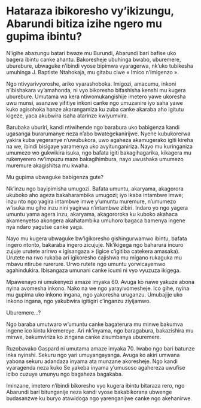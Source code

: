 # Hataraza ibikoresho vy’ikizungu, Abarundi bitiza izihe ngero mu gupima ibintu?

N’igihe abazungu batari bwaze mu Burundi, Abarundi bari bafise uko bagera ibintu canke ahantu. Bakoresheje ubuhinga bwabo, uburemere, uburebure, ubwaguke n’ibindi vyose bipimwa vyaragerwa, nk’uko tubikesha umuhinga J. Baptiste Ntahokaja, mu gitabu ciwe « Imico n’Imigenzo ».

Ngo ntivyarivyoroshe, ariko vyarashoboka. Imigozi, amacumu, inkoni n’ibishakara vy’amahonda, ni vyo bikoresho bifashisha kenshi mu kugera uburebure. Umutama wa kera ntiwomukangishije imetero yawe ukoresha uwu munsi, asanzwe yifitiye inkoni canke ngo umuzanire iyo saha yawe kuko agisohoka hanze akarangamiza ku zuba canke akaraba aho igitutu kigeze, yaca akubwira isaha atarinze kwiyumvira.

Barubaka uburiri, kandi ntiwihende ngo barabura uko babigenza kandi ugasanga burarumanye neza n’abo bwategekanirijwe. Nyene kubukorerwa yakira kuba yegeranye n’uwubukora, uwo agaheza akamugerako igiti kireha na we, ibindi bisigaye yaramenya uko avyitunganiriza. Nayo mu kuringaniza umumezo wo gukwikira isuka, ngo bafata igiti bakagihagarika, kikagera mu rukenyerero rw’impuzu maze bakagihimbura, nayo uwushaka umumezo muremure akagishitsa mu kwaha.

Mu gupima ubwaguke babigenza gute?

Nk’inzu ngo bayipimisha umugozi. Bafata umuntu, akaryama, akagorora ukuboko aho ageza bakaharambika umugozi; iyo ikaba intambwe imwe; inzu nto ngo yagira intambwe imwe y’umuntu muremure, n’umumezo w’isuka mu gihe inzu nini yagirwa n’intambwe zibiri. Indaro yo ngo yagera umuntu yama agera inzu, akaryama, akagororoka ku kuboko akahaca akamenyetso akongera akahatambika umuhoro bagaca bamenya ingene nya ndaro yagutse canke yaga.

Nayo mu kugera ubwaguke bw’igikoresho gishingurwamwo ibintu, bafata ingero ntonto, bakaraba ingero zicujuje. Nk’ikigega ngo baharura incuro zujuje urutete arirwo « igisangaza » (igice c’igitiba catekera amasaka). Urutete na rwo rukaba ari igikoresho cajishwa mu migano rukaguka mu mbavu ntirube rurerure. Urwo rutete ngo umuntu yorwicayemwo agahindukira. Ibisangaza umunani canke icumi ni vyo vyuzuza ikigega.

Mpawenayo ni umukenyezi amaze imyaka 60. Avuga ko nawe yakuze abona nyina avomesha inkono. Nako na we ngo yarayivomesheje. Ico gihe, nyina mu gupima uko inkono ingana, ngo yakoresha uruganzu. Umubajije uko inkono ingana, ngo yakubwira igitigiri c’inganzu ziyijamwo.

Uburemere…?

Ngo baraba umutwaro w’umuntu canke bagaterura mu minwe bakumva ingene ico kintu kiremereye. Ari nk’inyama, ngo baragabura, bakazishira mu minwe, bakumviriza ko zingana canke zisumbanya uburemere.

Ruzobavako Gaspard ni umutama amaze imyaka 70. Iwabo ngo bari batunze inka nyinshi. Sekuru ngo yari umuyangayanga. Avuga ko akiri umwana yabona sekuru adandaza inyama ata munzane akoresheje. Ngo kandi vyaragenda neza kuko Se yakeba inyama y’umusoso agahereza uwufise icibo cuzuye umunyu ngo bagaheza bagakaba.

Iminzane, imetero n’ibindi bikoresho vyo kugera ibintu bitaraza rero, ngo Abarundi bari bitunganije neza kandi vyose bakabikorana ubwenge budasanzwe ku buryo atawidoga ngo yarenganijwe canke ngo akehanirwe.